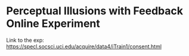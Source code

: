 # Perceptual Illusions with Feedback Online Experiment 

Link to the exp: https://specl.socsci.uci.edu/acquire/data4/iTrain1/consent.html
